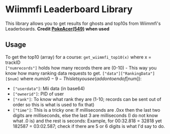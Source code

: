 # Wiimmfi Leaderboard Library
This library allows you to get results for ghosts and top10s from Wiimmfi's Leaderboards.
**Credit [PokeAcer(549)](http://github.com/PokeAcer549) when used**  

## Usage
To get the top10 (array) for a course:
`get_wiimmfi_top10(x)` where x = trackID  
`["numrecords"]` holds how many records there are (0-10) - This way you know how many ranking data requests to get.
`["data"]["RankingData"][$num]` where $num is 0-9 - This lets you see (add onto end of [$num]):
- `["userdata"]`: Mii data (in base64)
- `["ownerid"]`: PID of user
- `["rank"]`: To know what rank they are (1-10; records can be sent out of order so this is what is used to fix that)
- `["time"]`: This is a tricky one: If milliseconds are .0xx then the last two digits are milliseconds, else the last 3 are milliseconds (I do not know what .0 is) and the rest is seconds: Example, for 00:32.818 = 32818 yet 182587 = 03:02.587; check if there are 5 or 6 digits is what I'd say to do.
